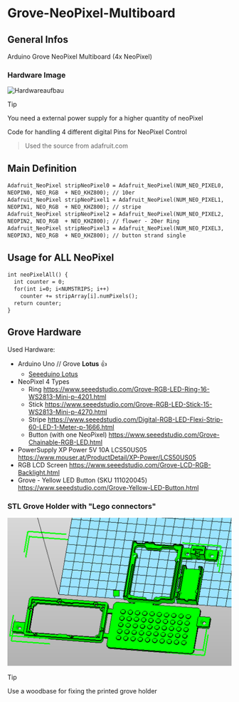 # Grove-NeoPixel-Multiboard

## General Infos

Arduino Grove NeoPixel Multiboard (4x NeoPixel)

### Hardware Image

![Hardwareaufbau](./grove_neopixel_multiboard.jpg)

> [!TIP]
> You need a external power supply for a higher quantity of neoPixel

Code for handling 4 different digital Pins for NeoPixel Control

> Used the source from adafruit.com

## Main Definition

```
Adafruit_NeoPixel stripNeoPixel0 = Adafruit_NeoPixel(NUM_NEO_PIXEL0, NEOPIN0, NEO_RGB  + NEO_KHZ800); // 10er
Adafruit_NeoPixel stripNeoPixel1 = Adafruit_NeoPixel(NUM_NEO_PIXEL1, NEOPIN1, NEO_RGB  + NEO_KHZ800); // stripe
Adafruit_NeoPixel stripNeoPixel2 = Adafruit_NeoPixel(NUM_NEO_PIXEL2, NEOPIN2, NEO_RGB  + NEO_KHZ800); // flower - 20er Ring
Adafruit_NeoPixel stripNeoPixel3 = Adafruit_NeoPixel(NUM_NEO_PIXEL3, NEOPIN3, NEO_RGB  + NEO_KHZ800); // button strand single
```

## Usage for ALL NeoPixel

```
int neoPixelAll() {
  int counter = 0;
  for(int i=0; i<NUMSTRIPS; i++)
    counter += stripArray[i].numPixels(); 
  return counter;
}
```


## Grove Hardware

Used Hardware: 

* Arduino Uno // Grove **Lotus** :+1:
  *  [Seeeduino Lotus](https://www.seeedstudio.com/Seeeduino-Lotus-V1-1-ATMega328-Board-with-Grove-Interface.html) 
* NeoPixel 4 Types
  * Ring https://www.seeedstudio.com/Grove-RGB-LED-Ring-16-WS2813-Mini-p-4201.html
  * Stick https://www.seeedstudio.com/Grove-RGB-LED-Stick-15-WS2813-Mini-p-4270.html 
  * Stripe https://www.seeedstudio.com/Digital-RGB-LED-Flexi-Strip-60-LED-1-Meter-p-1666.html 
  * Button (with one NeoPixel) https://www.seeedstudio.com/Grove-Chainable-RGB-LED.html 
* PowerSupply XP Power 5V 10A LCS50US05 https://www.mouser.at/ProductDetail/XP-Power/LCS50US05
* RGB LCD Screen https://www.seeedstudio.com/Grove-LCD-RGB-Backlight.html
* Grove - Yellow LED Button (SKU 111020045) https://www.seeedstudio.com/Grove-Yellow-LED-Button.html 

### STL Grove Holder with "Lego connectors"

![STL 3D Printfiles](./grove_stl.png)

> [!TIP]
> Use a woodbase for fixing the printed grove holder


